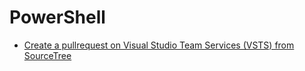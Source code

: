 # PowerShell

- [Create a pullrequest on Visual Studio Team Services (VSTS) from SourceTree](SourceTree)
